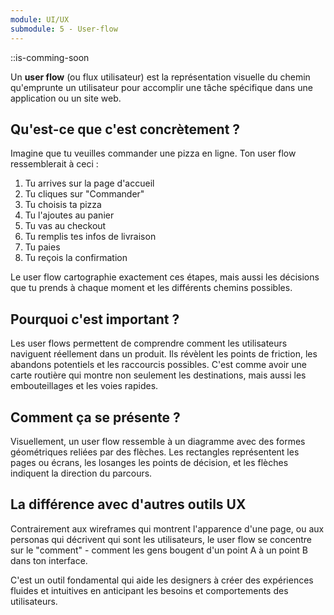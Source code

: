 ```yaml
---
module: UI/UX
submodule: 5 - User-flow
---
```


::is-comming-soon

Un **user flow** (ou flux utilisateur) est la représentation visuelle du chemin qu'emprunte un utilisateur pour accomplir une tâche spécifique dans une application ou un site web.

## Qu'est-ce que c'est concrètement ?

Imagine que tu veuilles commander une pizza en ligne. Ton user flow ressemblerait à ceci :
1. Tu arrives sur la page d'accueil
2. Tu cliques sur "Commander"
3. Tu choisis ta pizza
4. Tu l'ajoutes au panier
5. Tu vas au checkout
6. Tu remplis tes infos de livraison
7. Tu paies
8. Tu reçois la confirmation

Le user flow cartographie exactement ces étapes, mais aussi les décisions que tu prends à chaque moment et les différents chemins possibles.

## Pourquoi c'est important ?

Les user flows permettent de comprendre comment les utilisateurs naviguent réellement dans un produit. Ils révèlent les points de friction, les abandons potentiels et les raccourcis possibles. C'est comme avoir une carte routière qui montre non seulement les destinations, mais aussi les embouteillages et les voies rapides.

## Comment ça se présente ?

Visuellement, un user flow ressemble à un diagramme avec des formes géométriques reliées par des flèches. Les rectangles représentent les pages ou écrans, les losanges les points de décision, et les flèches indiquent la direction du parcours.

## La différence avec d'autres outils UX

Contrairement aux wireframes qui montrent l'apparence d'une page, ou aux personas qui décrivent qui sont les utilisateurs, le user flow se concentre sur le "comment" - comment les gens bougent d'un point A à un point B dans ton interface.

C'est un outil fondamental qui aide les designers à créer des expériences fluides et intuitives en anticipant les besoins et comportements des utilisateurs.